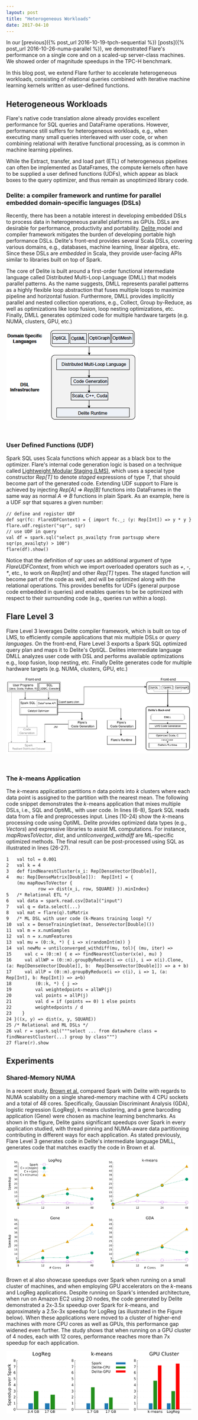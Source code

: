 ```yaml
---
layout: post
title: "Heterogeneous Workloads"
date: 2017-04-10
---
```


In our [previous]({% post_url 2016-10-19-tpch-sequential %}) [posts]({% post_url 2016-10-26-numa-parallel %}), we demonstrated Flare's performance on a single core and on a scaled-up server-class machines. We showed order of magnitude speedups in the TPC-H benchmark.

In this blog post, we extend Flare further to accelerate heterogeneous workloads, consisting of relational queries combined with iterative machine learning kernels written as user-defined functions.

## Heterogeneous Workloads
Flare's native code translation alone already provides excellent 
performance for SQL queries and DataFrame operations. However, performance still suffers for heterogeneous workloads, e.g., when executing many small queries interleaved with user code, or when combining relational with iterative functional processing, as is common in machine learning pipelines. 

While the Extract, transfer, and load part (ETL) of heterogeneous pipelines can often be implemented as DataFrames, the compute kernels often have to be supplied a  user defined functions (UDFs), which appear as black boxes to the query optimizer, and thus remain as unoptimized library code. 

### Delite: a compiler framework and runtime for parallel embedded domain-specific languages (DSLs)

Recently, there has been a notable interest in developing embedded DSLs to process data in heterogeneous parallel platforms as GPUs. DSLs are desirable for performance, productivity and portability. <a href="http://stanford-ppl.github.io/Delite/" >Delite </a> model and compiler framework mitigates the
burden of developing portable high performance DSLs.  Delite's front-end provides several Scala DSLs, covering various domains, e.g., databases, machine learning, linear algebra, etc. Since these DSLs are *embedded* in Scala, they provide user-facing APIs similar to libraries built on top of Spark.

The core of Delite is built around a first-order functional intermediate language called Distributed Multi-Loop Language (DMLL) that models parallel patterns. As the name suggests, DMLL represents parallel patterns as a highly flexible loop abstraction that fuses multiple loops to maximize pipeline and horizontal fusion. Furthermore, DMLL provides implicitly parallel and nested collection operations, e.g., Collect, Group by-Reduce, as well as  optimizations like loop fusion, loop nesting optimizations, etc. Finally, DMLL generates optimized code for multiple hardware targets (e.g. NUMA, clusters, GPU, etc.)


<div>
<img src="/img/delite.png"/>
</div>

<p>&nbsp;</p>

### User Defined Functions (UDF) 
Spark SQL uses Scala functions which appear as a black box to the optimizer. Flare's internal code generation logic is based on a technique called <a href="http://scala-lms.github.io/">Lightweight Modular Staging (LMS)</a>, which uses a special type constructor _Rep[T]_ to denote *staged* expressions of type _T_, that should become part of the generated code. Extending UDF support to Flare is achieved by injecting _Rep[A] => Rep[B]_ functions into DataFrames in the same way as normal _A => B_ functions in plain Spark. As an example, here is a UDF _sqr_ that squares a given number:
<div class="highlighter-rouge"><pre class="highlight"><code>// define and register UDF
def sqr(fc: FlareUDFContext) = { import fc._; (y: Rep[Int]) => y * y }
flare.udf.register("sqr", sqr)
// use UDF in query
val df = spark.sql("select ps_availqty from partsupp where sqr(ps_availqty) > 100")
flare(df).show()</code></pre>
</div>

Notice that the definition of _sqr_ uses an additional argument of type _FlareUDFContext_, from which we
import overloaded operators such as _+_, _-_, _*_, etc., to work on _Rep[Int]_ and other _Rep[T]_ types.
The staged function will become part of the code as well, and will be optimized along with the relational operations. This provides benefits for UDFs (general purpose code embedded in queries)
and enables queries to be be optimized with respect to their surrounding code (e.g., queries run within a loop).

## Flare Level 3
Flare Level 3 leverages Delite compiler framework, which is built on top of LMS, to efficiently compile applications that mix multiple DSLs or *query languages*. On the front-end, Flare Level 3 exports a Spark SQL optimized query plan and maps it to Delite's OptiQL. Delites intermediate language DMLL analyzes user code with DSL and performs available optimizations e.g., loop fusion, loop nesting, etc. Finally Delite generates code for multiple hardware targets (e.g. NUMA, clusters, GPU, etc.)

<div>
<img  src="/img/flare.png"/>
</div>

<p>&nbsp;</p>

### The *k*-means Application

The *k*-means application partitions *n* data points into *k* clusters where each data point is assigned to the partition with the nearest mean. The following code snippet demonstrates the *k*-means application that mixes multiple DSLs, i.e., SQL and OptiML, with user code. In lines (6-8), Spark SQL reads data from a file and preprocesses input. Lines (10-24) show the *k*-means processing code using OptiML. Delite provides optimized data types (e.g., _Vectors_) and expressive libraries to assist ML computations. For instance, _mapRowsToVector_, _dist_, and _untilconverged_withdiff_ are ML-specific optimized methods. The final result can be post-processed using SQL as illustrated in lines (26-27).

<div class="highlighter-rouge"><pre class="highlight">
<code>1   val tol = 0.001
2   val k = 4
3   def findNearestCluster(x_i: Rep[DenseVector[Double]],
4   mu: Rep[DenseMatrix[Double]]):  Rep[Int] = {
    (mu mapRowsToVector {
            row => dist(x_i, row, SQUARE) }).minIndex}
5   /* Relational ETL */
6   val data = spark.read.csv[Data]("input")
7   val q = data.select(...)
8   val mat = flare(q).toMatrix
9   /* ML DSL with user code (k-Means training loop) */
10  val x = DenseTrainingSet(mat, DenseVector[Double]())
11  val m = x.numSamples
12  val n = x.numFeatures
13  val mu = (0::k, *) { i => x(randomInt(m)) }
14  val newMu = untilconverged_withdiff(mu, tol){ (mu, iter) =>
15     val c = (0::m) { e => findNearestCluster(x(e), mu) }
16     val allWP = (0::m).groupByReduce(i => c(i), i => x(i).Clone, (a: Rep[DenseVector[Double]], b:  Rep[DenseVector[Double]]) => a + b)
17     val allP = (0::m).groupByReduce(i => c(i), i => 1, (a: Rep[Int], b: Rep[Int]) => a+b)
18         (0::k, *) { j =>
19         val weightedpoints = allWP(j)
20         val points = allP(j)
21         val d = if (points == 0) 1 else points
22         weightedpoints / d
23    }
24 }((x, y) => dist(x, y, SQUARE)) 
25 /* Relational and ML DSLs */
26 val r = spark.sql("""select ... from datawhere class = findNearestCluster(...) group by class""")
27 flare(r).show</code></pre>
</div>


## Experiments

### Shared-Memory NUMA

In a recent study, <a href="https://ppl.stanford.edu/papers/cgo16-brown.pdf"> Brown et al.</a> compared Spark with Delite with regards to NUMA scalability on a single shared-memory machine with 4 CPU sockets and a total of 48 cores. Specifically, Gaussian Discriminant Analysis (GDA), logistic regression (LogReg), k-means clustering, and a gene barcoding application (Gene) were chosen as machine learning benchmarks. As shown in the figure, Delite gains significant speedups over Spark in every application studied, with thread pinning and NUMA-aware data partitioning contributing in different ways for each application. As stated previously, Flare Level 3 generates code in Delite's intermediate language DMLL, generates code that matches exactly the code in Brown et al.

<div>
<img  src="/img/numa.png"/>
</div>

Brown et al also showcase speedups over Spark when running on a small cluster of machines, and when employing GPU accelerators on the *k*-means and LogReg applications. 
Despite running on Spark's intended architecture, when run on Amazon EC2 using 20 nodes, the code generated by Delite demonstrated a 2x-3.5x speedup over Spark for *k*-means, and approximately a 2.5x-3x speedup for LogReg (as illustrated in the Figure below). When these applications were moved to a cluster of higher-end machines with more CPU cores as well as GPUs, this performance gap widened even further. The study shows that when running on a GPU cluster of 4 nodes, each with 12 cores, performance reaches more than 7x speedup for each application.

<div>
<img  src="/img/clusters.png"/>
</div>